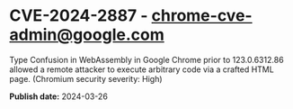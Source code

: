 # CVE-2024-2887 - chrome-cve-admin@google.com

Type Confusion in WebAssembly in Google Chrome prior to 123.0.6312.86 allowed a remote attacker to execute arbitrary code via a crafted HTML page. (Chromium security severity: High)

**Publish date:** 2024-03-26
